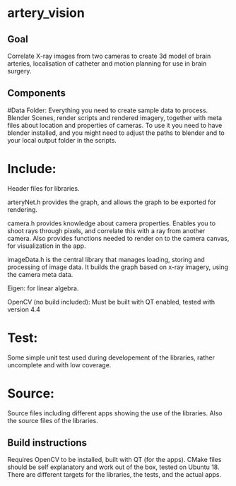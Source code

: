 # artery_vision

## Goal
Correlate X-ray images from two cameras to create 3d model of brain arteries, localisation of catheter and motion planning for use in brain surgery.

## Components
#Data Folder: 
Everything you need to create sample data to process. Blender Scenes, render scripts and rendered imagery, together with meta files about location and properties of cameras. To use it you need to have blender installed, and you might need to adjust the paths to blender and to your local output folder in the scripts.

# Include: 
Header files for libraries. 

arteryNet.h provides the graph, and allows the graph to be exported for rendering. 

camera.h provides knowledge about camera properties. Enables you to shoot rays through pixels, and correlate this with a ray from another camera. Also provides functions needed to render on to the camera canvas, for visualization in the app. 

imageData.h is the central library that manages loading, storing and processing of image data. It builds the graph based on x-ray imagery, using the camera meta data.

Eigen: for linear algebra.

OpenCV (no build included): Must be built with QT enabled, tested with version 4.4

# Test:
Some simple unit test used during developement of the libraries, rather uncomplete and with low coverage.

# Source:
Source files including different apps showing the use of the libraries. Also the source files of the libraries.

## Build instructions
Requires OpenCV to be installed, built with QT (for the apps). CMake files should be self explanatory and work out of the box, tested on Ubuntu 18.
There are different targets for the libraries, the tests, and the actual apps.
